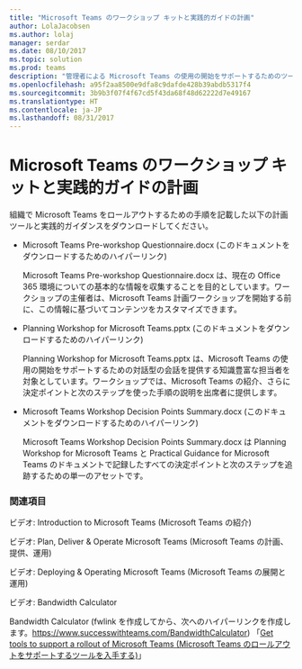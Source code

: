```yaml
---
title: "Microsoft Teams のワークショップ キットと実践的ガイドの計画"
author: LolaJacobsen
ms.author: lolaj
manager: serdar
ms.date: 08/10/2017
ms.topic: solution
ms.prod: teams
description: "管理者による Microsoft Teams の使用の開始をサポートするためのツールおよび実践的なガイダンスの計画"
ms.openlocfilehash: a95f2aa8500e9dfa8c9dafde428b39abdb5317f4
ms.sourcegitcommit: 3b9b3f07f4f67cd5f43da68f48d62222d7e49167
ms.translationtype: HT
ms.contentlocale: ja-JP
ms.lasthandoff: 08/31/2017
---
```

<a name="planning-workshop-kit-and-practical-guide-for-microsoft-teams"></a>Microsoft Teams のワークショップ キットと実践的ガイドの計画
=============================================================

組織で Microsoft Teams をロールアウトするための手順を記載した以下の計画ツールと実践的ガイダンスをダウンロードしてください。

- Microsoft Teams Pre-workshop Questionnaire.docx (このドキュメントをダウンロードするためのハイパーリンク)
    
    Microsoft Teams Pre-workshop Questionnaire.docx は、現在の Office 365 環境についての基本的な情報を収集することを目的としています。ワークショップの主催者は、Microsoft Teams 計画ワークショップを開始する前に、この情報に基づいてコンテンツをカスタマイズできます。

- Planning Workshop for Microsoft Teams.pptx (このドキュメントをダウンロードするためのハイパーリンク) 
    
    Planning Workshop for Microsoft Teams.pptx は、Microsoft Teams の使用の開始をサポートするための対話型の会話を提供する知識豊富な担当者を対象としています。ワークショップでは、Microsoft Teams の紹介、さらに決定ポイントと次のステップを使った手順の説明を出席者に提供します。

- Microsoft Teams Workshop Decision Points Summary.docx (このドキュメントをダウンロードするためのハイパーリンク)
    
    Microsoft Teams Workshop Decision Points Summary.docx は Planning Workshop for Microsoft Teams と Practical Guidance for Microsoft Teams のドキュメントで記録したすべての決定ポイントと次のステップを追跡するための単一のアセットです。

### <a name="see-also"></a>関連項目

ビデオ: Introduction to Microsoft Teams (Microsoft Teams の紹介)

ビデオ: Plan, Deliver & Operate Microsoft Teams (Microsoft Teams の計画、提供、運用)

ビデオ: Deploying & Operating Microsoft Teams (Microsoft Teams の展開と運用)

ビデオ: Bandwidth Calculator

Bandwidth Calculator (fwlink を作成してから、次へのハイパーリンクを作成します。https://www.successwithteams.com/BandwidthCalculator) 「[Get tools to support a rollout of Microsoft Teams (Microsoft Teams のロールアウトをサポートするツールを入手する)](Get_tools_to_support_a_rollout_of_Microsoft_Teams.md)」


